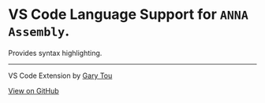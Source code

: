 # VS Code Language Support for `ANNA Assembly`.

Provides syntax highlighting.

---

VS Code Extension by [Gary Tou](https://garytou.com)

[View on GitHub](https://github.com/garyhtou/vscode-anna-language)